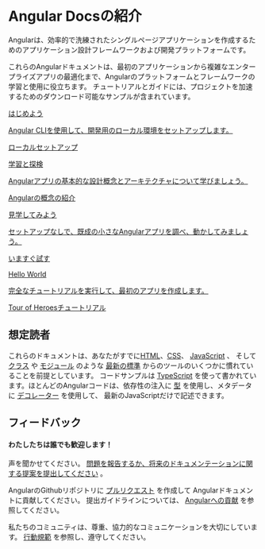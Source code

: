 <h1 class="no-toc">Angular Docsの紹介</h1>

Angularは、効率的で洗練されたシングルページアプリケーションを作成するためのアプリケーション設計フレームワークおよび開発プラットフォームです。

これらのAngularドキュメントは、最初のアプリケーションから複雑なエンタープライズアプリの最適化まで、Angularのプラットフォームとフレームワークの学習と使用に役立ちます。
チュートリアルとガイドには、プロジェクトを加速するためのダウンロード可能なサンプルが含まれています。


<div class="card-container">
  <a href="guide/setup-local" class="docs-card"
    title="Angular Local Environment Setup">
      <section>はじめよう</section>
      <p>Angular CLIを使用して、開発用のローカル環境をセットアップします。</p>
      <p class="card-footer">ローカルセットアップ</p>
  </a>
  <a href="guide/architecture" class="docs-card" title="Angular Concepts">
      <section>学習と探検</section>
      <p>Angularアプリの基本的な設計概念とアーキテクチャについて学びましょう。</p>
      <p class="card-footer">Angularの概念の紹介</p>
  </a>
  <a href="start" class="docs-card" title="Angular Getting Started">
      <section>見学してみよう</section>
      <p>セットアップなしで、既成の小さなAngularアプリを調べ、動かしてみましょう。</p>
      <p class="card-footer">いますぐ試す</p> 
  </a>
  <a href="tutorial" class="docs-card" title="Create an app">
      <section>Hello World</section>
      <p>完全なチュートリアルを実行して、最初のアプリを作成します。</p>
      <p class="card-footer">Tour of Heroesチュートリアル</p>
  </a>


</div>


## 想定読者


これらのドキュメントは、あなたがすでに[HTML](https://developer.mozilla.org/docs/Learn/HTML/Introduction_to_HTML "Learn HTML")、[CSS](https://developer.mozilla.org/docs/Learn/CSS/First_steps "Learn CSS")、 [JavaScript](https://developer.mozilla.org/ja/docs/Web/JavaScript/A_re-introduction_to_JavaScript "Learn JavaScript") 、
そして [クラス](https://developer.mozilla.org/ja/docs/Web/JavaScript/Reference/Classes "ES2015 Classes") や [モジュール](https://developer.mozilla.org/ja/docs/Web/JavaScript/Reference/Statements/import "ES2015 Modules") のような [最新の標準](https://developer.mozilla.org/en-US/docs/Web/JavaScript/Language_Resources "Latest JavaScript standards") からのツールのいくつかに慣れていることを前提としています。
コードサンプルは [TypeScript](https://www.typescriptlang.org/ "TypeScript") を使って書かれています。ほとんどのAngularコードは、依存性の注入に [型](https://www.typescriptlang.org/docs/handbook/classes.html "TypeScript Types") を使用し、メタデータに [デコレーター](https://www.typescriptlang.org/docs/handbook/decorators.html "Decorators") を使用して、
最新のJavaScriptだけで記述できます。


## フィードバック

<h4>わたしたちは誰でも歓迎します！</h4>

声を聞かせてください。 [問題を報告するか、将来のドキュメンテーションに関する提案を提出してください](https://github.com/angular/angular/issues/new/choose "Angular GitHub repository new issue form") 。

AngularのGithubリポジトリに 
[プルリクエスト](https://github.com/angular/angular/pulls "Angular Github pull requests") を作成して
Angularドキュメントに貢献してください。
提出ガイドラインについては、 
[Angularへの貢献](https://github.com/angular/angular/blob/master/CONTRIBUTING.md "Contributing guide") を参照してください。

私たちのコミュニティは、尊重、協力的なコミュニケーションを大切にしています。 
[行動規範](https://github.com/angular/angular-ja/blob/master/CODE_OF_CONDUCT.md "Contributor code of conduct") を参照し、遵守してください。

